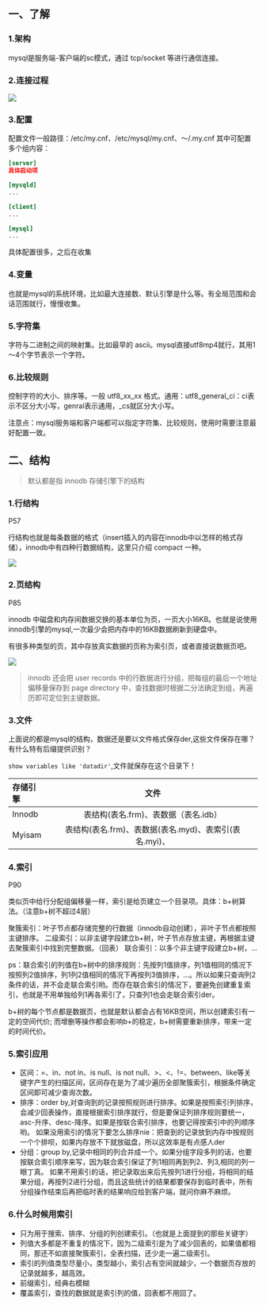 ## 一、了解

### 1.架构
mysql是服务端-客户端的sc模式，通过 tcp/socket 等进行通信连接。

### 2.连接过程

![](../images/1728719958378419.png)

### 3.配置

配置文件一般路径：/etc/my.cnf、/etc/mysql/my.cnf、～/.my.cnf
其中可配置多个组内容：

``` cnf
[server]
具体启动项

[mysqld]
...

[client]
...

[mysql]
...
```
具体配置很多，之后在收集

### 4.变量
也就是mysql的系统环境，比如最大连接数、默认引擎是什么等。有全局范围和会话范围就行，慢慢收集。

### 5.字符集

字符与二进制之间的映射集。比如最早的 ascii。mysql直接utf8mp4就行，其用1～4个字节表示一个字符。

### 6.比较规则

控制字符的大小、排序等。一般 utf8_xx_xx 格式。通用：utf8_general_ci：ci表示不区分大小写，genral表示通用，_cs就区分大小写。

注意点：mysql服务端和客户端都可以指定字符集、比较规则，使用时需要注意最好配置一致。


## 二、结构

> 默认都是指 innodb 存储引擎下的结构

### 1.行结构

P57

行结构也就是每条数据的格式（insert插入的内容在innodb中以怎样的格式存储），innodb中有四种行数据结构，这里只介绍 compact 一种。

![](../images/1728746235301808.png)

### 2.页结构

P85

innodb 中磁盘和内存间数据交换的基本单位为页，一页大小16KB。也就是说使用innodb引擎的mysql,一次最少会把内存中的16KB数据刷新到硬盘中。

有很多种类型的页，其中存放真实数据的页称为索引页，或者直接说数据页吧。

![](../images/1728746302694333.png)

> innodb 还会把 user records 中的行数据进行分组，把每组的最后一个地址偏移量保存到 page directory 中，查找数据时根据二分法确定到组，再遍历即可定位到主键数据。

### 3.文件

上面说的都是mysql的结构，数据还是要以文件格式保存der,这些文件保存在哪？有什么特有后缀提供识别？

`show variables like 'datadir'`,文件就保存在这个目录下！

| 存储引擎      | 文件 |
| :---        |    :----:   |
| Innodb      |    表结构(表名.frm)、表数据（表名.idb）    |
| Myisam   | 表结构(表名.frm)、表数据(表名.myd)、表索引(表名.myi)、        |

### 4.索引

P90

类似页中给行分配组偏移量一样，索引是给页建立一个目录项。具体：b+树算法。（注意b+树不超过4层）

聚簇索引：叶子节点都存储完整的行数据（innodb自动创建），非叶子节点都按照主键排序。
二级索引：以非主键字段建立b+树，叶子节点存放主键，再根据主键去聚簇索引中找到完整数据。（回表）
联合索引：以多个非主键字段建立b+树，...

ps：联合索引的列值在b+树中的排序规则：先按列1值排序，列1值相同的情况下按照列2值排序，列1列2值相同的情况下再按列3值排序，...。所以如果只查询列2条件的话，并不会走联合索引哟。而存在联合索引的情况下，要避免创建重复索引，也就是不用单独给列1再各索引了，只查列1也会走联合索引der。

b+树的每个节点都是数据页，也就是默认都会占有16KB空间，所以创建索引有一定的空间代价;
而增删等操作都会影响b+的稳定，b+树需要重新排序，带来一定的时间代价。

### 5.索引应用

- 区间：=、in、not in、is null、is not null、>、<、!=、between、like等关键字产生的扫描区间，区间存在是为了减少遍历全部聚簇索引，根据条件确定区间即可减少查询次数。
- 排序：order by,对查询到的记录按照规则进行排序。如果是按照索引列排序，会减少回表操作，直接根据索引排序就行，但是要保证列排序规则要统一，asc-升序、desc-降序。如果是按联合索引排序，也要记得按索引中的列顺序哟。
    如果没用索引的情况下要怎么排序nie：把查到的记录放到内存中按规则一个个排呗，如果内存放不下就放磁盘，所以这效率是有点感人der
- 分组：group by,记录中相同的列合并成一个。如果分组字段多列的话，也要按联合索引顺序来写，因为联合索引保证了列1相同再到列2、列3,相同的列一眼丁真。
    如果不用索引的话，把记录取出来后先按列1进行分组，将相同的结果分组，再按列2进行分组，而且这些统计的结果都要保存到临时表中，所有分组操作结束后再把临时表的结果响应给到客户端，就问你麻不麻烦。

### 6.什么时候用索引

- 只为用于搜索、排序、分组的列创建索引。（也就是上面提到的那些关键字）
- 列值大多都是不重复的情况下，因为二级索引是为了减少回表的，如果值都相同，那还不如直接聚簇索引，全表扫描，还少走一遍二级索引。
- 索引的列值类型尽量小，类型越小，索引占有空间就越少，一个数据页存放的记录就越多，越高效。
- 前缀索引，经典右模糊
- 覆盖索引，查找的数据就是索引列的值，回表都不用回了。